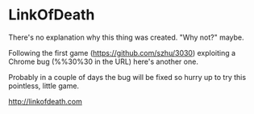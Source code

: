 # LinkOfDeath
There's no explanation why this thing was created. "Why not?" maybe.

Following the first game (https://github.com/szhu/3030) exploiting a Chrome bug (%%30%30 in the URL) here's another one.

Probably in a couple of days the bug will be fixed so hurry up to try this pointless, little game.

http://linkofdeath.com